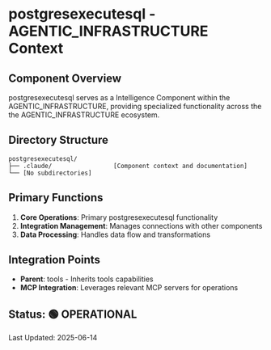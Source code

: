 # postgresexecutesql - AGENTIC_INFRASTRUCTURE Context

## Component Overview

postgresexecutesql serves as a Intelligence Component within the AGENTIC_INFRASTRUCTURE, providing specialized functionality across the the AGENTIC_INFRASTRUCTURE ecosystem.

## Directory Structure

```
postgresexecutesql/
├── .claude/                 [Component context and documentation]
└── [No subdirectories]
```

## Primary Functions

1. **Core Operations**: Primary postgresexecutesql functionality
2. **Integration Management**: Manages connections with other components
3. **Data Processing**: Handles data flow and transformations

## Integration Points

- **Parent**: tools - Inherits tools capabilities
- **MCP Integration**: Leverages relevant MCP servers for operations
  
## Status: 🟢 OPERATIONAL

Last Updated: 2025-06-14
